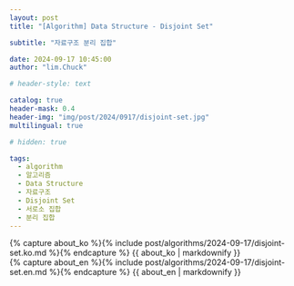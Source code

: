 ```yaml
---
layout: post
title: "[Algorithm] Data Structure - Disjoint Set"

subtitle: "자료구조 분리 집합"

date: 2024-09-17 10:45:00
author: "lim.Chuck"

# header-style: text

catalog: true
header-mask: 0.4
header-img: "img/post/2024/0917/disjoint-set.jpg"
multilingual: true

# hidden: true

tags:
  - algorithm
  - 알고리즘
  - Data Structure
  - 자료구조
  - Disjoint Set
  - 서로소 집합
  - 분리 집합
---
```


<div class="ko post-container">
    {% capture about_ko %}{% include post/algorithms/2024-09-17/disjoint-set.ko.md %}{% endcapture %}
    {{ about_ko | markdownify }}
</div>
<div class="en post-container">
    {% capture about_en %}{% include post/algorithms/2024-09-17/disjoint-set.en.md %}{% endcapture %}
    {{ about_en | markdownify }}
</div>
